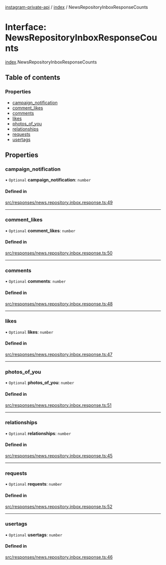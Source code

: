 [instagram-private-api](../../README.md) / [index](../../modules/index.md) / NewsRepositoryInboxResponseCounts

# Interface: NewsRepositoryInboxResponseCounts

[index](../../modules/index.md).NewsRepositoryInboxResponseCounts

## Table of contents

### Properties

- [campaign\_notification](NewsRepositoryInboxResponseCounts.md#campaign_notification)
- [comment\_likes](NewsRepositoryInboxResponseCounts.md#comment_likes)
- [comments](NewsRepositoryInboxResponseCounts.md#comments)
- [likes](NewsRepositoryInboxResponseCounts.md#likes)
- [photos\_of\_you](NewsRepositoryInboxResponseCounts.md#photos_of_you)
- [relationships](NewsRepositoryInboxResponseCounts.md#relationships)
- [requests](NewsRepositoryInboxResponseCounts.md#requests)
- [usertags](NewsRepositoryInboxResponseCounts.md#usertags)

## Properties

### campaign\_notification

• `Optional` **campaign\_notification**: `number`

#### Defined in

[src/responses/news.repository.inbox.response.ts:49](https://github.com/Nerixyz/instagram-private-api/blob/0e0721c/src/responses/news.repository.inbox.response.ts#L49)

___

### comment\_likes

• `Optional` **comment\_likes**: `number`

#### Defined in

[src/responses/news.repository.inbox.response.ts:50](https://github.com/Nerixyz/instagram-private-api/blob/0e0721c/src/responses/news.repository.inbox.response.ts#L50)

___

### comments

• `Optional` **comments**: `number`

#### Defined in

[src/responses/news.repository.inbox.response.ts:48](https://github.com/Nerixyz/instagram-private-api/blob/0e0721c/src/responses/news.repository.inbox.response.ts#L48)

___

### likes

• `Optional` **likes**: `number`

#### Defined in

[src/responses/news.repository.inbox.response.ts:47](https://github.com/Nerixyz/instagram-private-api/blob/0e0721c/src/responses/news.repository.inbox.response.ts#L47)

___

### photos\_of\_you

• `Optional` **photos\_of\_you**: `number`

#### Defined in

[src/responses/news.repository.inbox.response.ts:51](https://github.com/Nerixyz/instagram-private-api/blob/0e0721c/src/responses/news.repository.inbox.response.ts#L51)

___

### relationships

• `Optional` **relationships**: `number`

#### Defined in

[src/responses/news.repository.inbox.response.ts:45](https://github.com/Nerixyz/instagram-private-api/blob/0e0721c/src/responses/news.repository.inbox.response.ts#L45)

___

### requests

• `Optional` **requests**: `number`

#### Defined in

[src/responses/news.repository.inbox.response.ts:52](https://github.com/Nerixyz/instagram-private-api/blob/0e0721c/src/responses/news.repository.inbox.response.ts#L52)

___

### usertags

• `Optional` **usertags**: `number`

#### Defined in

[src/responses/news.repository.inbox.response.ts:46](https://github.com/Nerixyz/instagram-private-api/blob/0e0721c/src/responses/news.repository.inbox.response.ts#L46)

